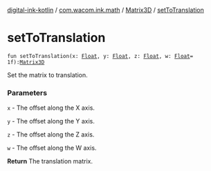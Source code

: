 [digital-ink-kotlin](../../index.md) / [com.wacom.ink.math](../index.md) / [Matrix3D](index.md) / [setToTranslation](./set-to-translation.md)

# setToTranslation

`fun setToTranslation(x: `[`Float`](https://kotlinlang.org/api/latest/jvm/stdlib/kotlin/-float/index.html)`, y: `[`Float`](https://kotlinlang.org/api/latest/jvm/stdlib/kotlin/-float/index.html)`, z: `[`Float`](https://kotlinlang.org/api/latest/jvm/stdlib/kotlin/-float/index.html)`, w: `[`Float`](https://kotlinlang.org/api/latest/jvm/stdlib/kotlin/-float/index.html)` = 1f): `[`Matrix3D`](index.md)

Set the matrix to translation.

### Parameters

`x` - The offset along the X axis.

`y` - The offset along the Y axis.

`z` - The offset along the Z axis.

`w` - The offset along the W axis.

**Return**
The translation matrix.

